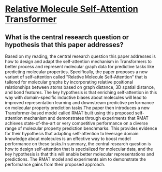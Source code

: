 # [Relative Molecule Self-Attention Transformer](https://arxiv.org/abs/2110.05841)

## What is the central research question or hypothesis that this paper addresses?

Based on my reading, the central research question this paper addresses is how to design and adapt the self-attention mechanism in Transformers to better process and represent molecular graph data for predictive tasks like predicting molecular properties. Specifically, the paper proposes a new variant of self-attention called "Relative Molecule Self-Attention" that is tailored for molecular graphs by incorporating relative positional relationships between atoms based on graph distance, 3D spatial distance, and bond features. The key hypothesis is that enriching self-attention in this way with domain-specific inductive biases about molecules will lead to improved representation learning and downstream predictive performance on molecular property prediction tasks.The paper then introduces a new Transformer-based model called RMAT built using this proposed self-attention mechanism and demonstrates through experiments that RMAT achieves state-of-the-art or very competitive performance on a diverse range of molecular property prediction benchmarks. This provides evidence for their hypothesis that adapting self-attention to leverage domain knowledge about molecules is an effective way to boost model performance on these tasks.In summary, the central research question is how to design self-attention that is specialized for molecular data, and the key hypothesis is that this will enable better molecular representations and predictions. The RMAT model and experiments aim to demonstrate the performance gains from their proposed approach.

